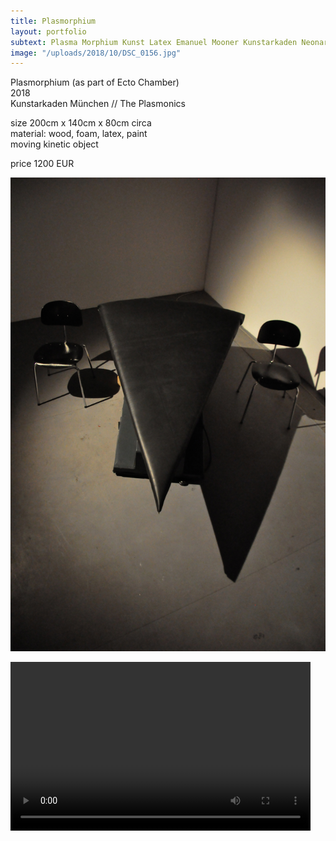 ```yaml
---
title: Plasmorphium
layout: portfolio
subtext: Plasma Morphium Kunst Latex Emanuel Mooner Kunstarkaden Neonart neonkunst München
image: "/uploads/2018/10/DSC_0156.jpg"
---
```


Plasmorphium (as part of Ecto Chamber)  
2018  
Kunstarkaden München // The Plasmonics

size 200cm x 140cm x 80cm circa  
material: wood, foam, latex, paint  
moving kinetic object

price 1200 EUR

![Crash Door](/uploads/2018/10/DSC_0156.jpg)

<video class="wp-video-shortcode" id="video-1062-1" width="480" height="270" preload="metadata" controls="controls"><source type="video/mp4" src="https://www.emanuelmooner.com/wp-content/uploads/2018/10/plasmonics2.m4v?_=1">[https://www.emanuelmooner.com/wp-content/uploads/2018/10/plasmonics2.m4v](https://www.emanuelmooner.com/wp-content/uploads/2018/10/plasmonics2.m4v)</video>